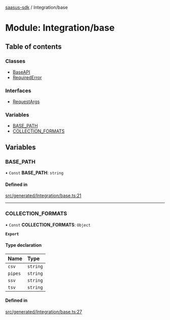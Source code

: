[saasus-sdk](../README.md) / Integration/base

# Module: Integration/base

## Table of contents

### Classes

- [BaseAPI](../classes/Integration_base.BaseAPI.md)
- [RequiredError](../classes/Integration_base.RequiredError.md)

### Interfaces

- [RequestArgs](../interfaces/Integration_base.RequestArgs.md)

### Variables

- [BASE\_PATH](Integration_base.md#base_path)
- [COLLECTION\_FORMATS](Integration_base.md#collection_formats)

## Variables

### BASE\_PATH

• `Const` **BASE\_PATH**: `string`

#### Defined in

[src/generated/Integration/base.ts:21](https://github.com/saasus-platform/saasus-sdk-javascript/blob/09ef427/src/generated/Integration/base.ts#L21)

___

### COLLECTION\_FORMATS

• `Const` **COLLECTION\_FORMATS**: `Object`

**`Export`**

#### Type declaration

| Name | Type |
| :------ | :------ |
| `csv` | `string` |
| `pipes` | `string` |
| `ssv` | `string` |
| `tsv` | `string` |

#### Defined in

[src/generated/Integration/base.ts:27](https://github.com/saasus-platform/saasus-sdk-javascript/blob/09ef427/src/generated/Integration/base.ts#L27)
